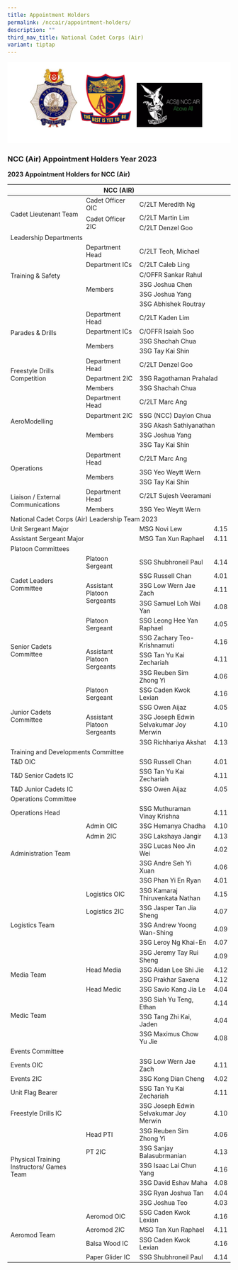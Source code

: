 ```yaml
---
title: Appointment Holders
permalink: /nccair/appointment-holders/
description: ""
third_nav_title: National Cadet Corps (Air)
variant: tiptap
---
```

![](/images/NCC-Air.png)

### NCC (Air) Appointment Holders Year 2023


**2023 Appointment Holders for NCC (Air)**

<table>
<thead>
  <tr>
    <th colspan="4">NCC (AIR)</th>
  </tr>
</thead>
<tbody>
  <tr>
    <td rowspan="3">Cadet Lieutenant Team</td>
    <td>Cadet Officer OIC</td>
    <td colspan="2">C/2LT Meredith Ng</td>
  </tr>
  <tr>
    <td rowspan="2">Cadet Officer 2IC</td>
    <td colspan="2">C/2LT Martin Lim</td>
  </tr>
  <tr>
    <td colspan="2">C/2LT Denzel Goo</td>
  </tr>
  <tr>
    <td colspan="4">Leadership Departments</td>
  </tr>
  <tr>
    <td rowspan="6">Training &amp; Safety</td>
    <td>Department Head</td>
    <td colspan="2">C/2LT Teoh, Michael</td>
  </tr>
  <tr>
    <td>Department ICs</td>
    <td colspan="2">C/2LT Caleb Ling</td>
  </tr>
  <tr>
    <td rowspan="4">Members</td>
    <td colspan="2">C/OFFR Sankar Rahul</td>
  </tr>
  <tr>
    <td colspan="2">3SG Joshua Chen</td>
  </tr>
  <tr>
    <td colspan="2">3SG Joshua Yang</td>
  </tr>
  <tr>
    <td colspan="2">3SG Abhishek Routray</td>
  </tr>
  <tr>
    <td rowspan="4">Parades &amp; Drills</td>
    <td>Department Head</td>
    <td colspan="2">C/2LT Kaden Lim</td>
  </tr>
  <tr>
    <td>Department ICs</td>
    <td colspan="2">C/OFFR Isaiah Soo</td>
  </tr>
  <tr>
    <td rowspan="2">Members</td>
    <td colspan="2">3SG Shachah Chua</td>
  </tr>
  <tr>
    <td colspan="2">3SG Tay Kai Shin</td>
  </tr>
  <tr>
    <td rowspan="3">Freestyle Drills Competition</td>
    <td>Department Head</td>
    <td colspan="2">C/2LT Denzel Goo</td>
  </tr>
  <tr>
    <td>Department 2IC</td>
    <td colspan="2">3SG Ragothaman Prahalad</td>
  </tr>
  <tr>
    <td>Members</td>
    <td colspan="2">3SG Shachah Chua</td>
  </tr>
  <tr>
    <td rowspan="5">AeroModelling</td>
    <td>Department Head</td>
    <td colspan="2">C/2LT Marc Ang</td>
  </tr>
  <tr>
    <td>Department 2IC</td>
    <td colspan="2">SSG (NCC) Daylon Chua</td>
  </tr>
  <tr>
    <td rowspan="3">Members</td>
    <td colspan="2">3SG Akash Sathiyanathan</td>
  </tr>
  <tr>
    <td colspan="2">3SG Joshua Yang</td>
  </tr>
  <tr>
    <td colspan="2">3SG Tay Kai Shin</td>
  </tr>
  <tr>
    <td rowspan="3">Operations</td>
    <td>Department Head</td>
    <td colspan="2">C/2LT Marc Ang</td>
  </tr>
  <tr>
    <td rowspan="2">Members</td>
    <td colspan="2">3SG Yeo Weytt Wern</td>
  </tr>
  <tr>
    <td colspan="2">3SG Tay Kai Shin</td>
  </tr>
  <tr>
    <td rowspan="2">Liaison / External Communications</td>
    <td>Department Head</td>
    <td colspan="2">C/2LT Sujesh Veeramani</td>
  </tr>
  <tr>
    <td>Members</td>
    <td colspan="2">3SG Yeo Weytt Wern</td>
  </tr>
  <tr>
    <td colspan="4">National Cadet Corps (Air) Leadership Team 2023</td>
  </tr>
  <tr>
    <td colspan="2">Unit Sergeant Major</td>
    <td>MSG Novi Lew</td>
    <td>4.15</td>
  </tr>
  <tr>
    <td colspan="2">Assistant Sergeant Major</td>
    <td>MSG Tan Xun Raphael</td>
    <td>4.11</td>
  </tr>
  <tr>
    <td colspan="4">Platoon Committees</td>
  </tr>
  <tr>
    <td rowspan="4">Cadet Leaders Committee</td>
    <td>Platoon Sergeant</td>
    <td>SSG Shubhroneil Paul</td>
    <td>4.14</td>
  </tr>
  <tr>
    <td rowspan="3">Assistant Platoon Sergeants</td>
    <td>SSG Russell Chan</td>
    <td>4.01</td>
  </tr>
  <tr>
    <td>3SG Low Wern Jae Zach</td>
    <td>4.11</td>
  </tr>
  <tr>
    <td>3SG Samuel Loh Wai Yan</td>
    <td>4.08</td>
  </tr>
  <tr>
    <td rowspan="4">Senior Cadets Committee</td>
    <td>Platoon Sergeant</td>
    <td>SSG Leong Hee Yan Raphael</td>
    <td>4.05</td>
  </tr>
  <tr>
    <td rowspan="3">Assistant Platoon Sergeants</td>
    <td>SSG Zachary Teo-Krishnamuti</td>
    <td>4.16</td>
  </tr>
  <tr>
    <td>SSG Tan Yu Kai Zechariah</td>
    <td>4.11</td>
  </tr>
  <tr>
    <td>3SG Reuben Sim Zhong Yi</td>
    <td>4.06</td>
  </tr>
  <tr>
    <td rowspan="4">Junior Cadets Committee</td>
    <td>Platoon Sergeant</td>
    <td>SSG Caden Kwok Lexian</td>
    <td>4.16</td>
  </tr>
  <tr>
    <td rowspan="3">Assistant Platoon Sergeants</td>
    <td>SSG Owen Aijaz</td>
    <td>4.05</td>
  </tr>
  <tr>
    <td>3SG Joseph Edwin Selvakumar Joy Merwin</td>
    <td>4.10</td>
  </tr>
  <tr>
    <td>3SG Richhariya Akshat</td>
    <td>4.13</td>
  </tr>
  <tr>
    <td colspan="4">Training and Developments Committee</td>
  </tr>
  <tr>
    <td colspan="2">T&amp;D OIC</td>
    <td>SSG Russell Chan</td>
    <td>4.01</td>
  </tr>
  <tr>
    <td colspan="2">T&amp;D Senior Cadets IC</td>
    <td>SSG Tan Yu Kai Zechariah</td>
    <td>4.11</td>
  </tr>
  <tr>
    <td colspan="2">T&amp;D Junior Cadets IC</td>
    <td>SSG Owen Aijaz</td>
    <td>4.05</td>
  </tr>
  <tr>
    <td colspan="4">Operations Committee</td>
  </tr>
  <tr>
    <td colspan="2">Operations Head</td>
    <td>SSG Muthuraman Vinay Krishna</td>
    <td>4.11</td>
  </tr>
  <tr>
    <td rowspan="5">Administration Team</td>
    <td>Admin OIC</td>
    <td>3SG Hemanya Chadha</td>
    <td>4.10</td>
  </tr>
  <tr>
    <td>Admin 2IC</td>
    <td>3SG Lakshaya Jangir</td>
    <td>4.13</td>
  </tr>
  <tr>
    <td rowspan="3"></td>
    <td>3SG Lucas Neo Jin Wei</td>
    <td>4.02</td>
  </tr>
  <tr>
    <td>3SG Andre Seh Yi Xuan</td>
    <td>4.06</td>
  </tr>
  <tr>
    <td>3SG Phan Yi En Ryan</td>
    <td>4.01</td>
  </tr>
  <tr>
    <td rowspan="5">Logistics Team</td>
    <td>Logistics OIC</td>
    <td>3SG Kamaraj Thiruvenkata Nathan</td>
    <td>4.15</td>
  </tr>
  <tr>
    <td>Logistics 2IC</td>
    <td>3SG Jasper Tan Jia Sheng</td>
    <td>4.07</td>
  </tr>
  <tr>
    <td rowspan="3"></td>
    <td>3SG Andrew Yoong Wan-Shing</td>
    <td>4.09</td>
  </tr>
  <tr>
    <td>3SG Leroy Ng Khai-En</td>
    <td>4.07</td>
  </tr>
  <tr>
    <td>3SG Jeremy Tay Rui Sheng</td>
    <td>4.09</td>
  </tr>
  <tr>
    <td rowspan="2">Media Team</td>
    <td>Head Media</td>
    <td>3SG Aidan Lee Shi Jie</td>
    <td>4.12</td>
  </tr>
  <tr>
    <td></td>
    <td>3SG Prakhar Saxena</td>
    <td>4.12</td>
  </tr>
  <tr>
    <td rowspan="4">Medic Team</td>
    <td>Head Medic</td>
    <td>3SG Savio Kang Jia Le</td>
    <td>4.04</td>
  </tr>
  <tr>
    <td rowspan="3"></td>
    <td>3SG Siah Yu Teng, Ethan</td>
    <td>4.14</td>
  </tr>
  <tr>
    <td>3SG Tang Zhi Kai, Jaden</td>
    <td>4.04</td>
  </tr>
  <tr>
    <td>3SG Maximus Chow Yu Jie</td>
    <td>4.08</td>
  </tr>
  <tr>
    <td colspan="4">Events Committee</td>
  </tr>
  <tr>
    <td colspan="2">Events OIC</td>
    <td>3SG Low Wern Jae Zach</td>
    <td>4.11</td>
  </tr>
  <tr>
    <td colspan="2">Events 2IC</td>
    <td>3SG Kong Dian Cheng</td>
    <td>4.02</td>
  </tr>
  <tr>
    <td colspan="2">Unit Flag Bearer</td>
    <td>SSG Tan Yu Kai Zechariah</td>
    <td>4.11</td>
  </tr>
  <tr>
    <td colspan="2">Freestyle Drills IC</td>
    <td>3SG Joseph Edwin Selvakumar Joy Merwin</td>
    <td>4.10</td>
  </tr>
  <tr>
    <td rowspan="6">Physical Training Instructors/ Games Team</td>
    <td>Head PTI</td>
    <td>3SG Reuben Sim Zhong Yi</td>
    <td>4.06</td>
  </tr>
  <tr>
    <td>PT 2IC</td>
    <td>3SG Sanjay Balasubrmanian</td>
    <td>4.13</td>
  </tr>
  <tr>
    <td rowspan="4"></td>
    <td>3SG Isaac Lai Chun Yang</td>
    <td>4.16</td>
  </tr>
  <tr>
    <td>3SG David Eshav Maha</td>
    <td>4.08</td>
  </tr>
  <tr>
    <td>3SG Ryan Joshua Tan</td>
    <td>4.04</td>
  </tr>
  <tr>
    <td>3SG Joshua Teo</td>
    <td>4.03</td>
  </tr>
  <tr>
    <td rowspan="4">Aeromod Team</td>
    <td>Aeromod OIC</td>
    <td>SSG Caden Kwok Lexian</td>
    <td>4.16</td>
  </tr>
  <tr>
    <td>Aeromod 2IC</td>
    <td>MSG Tan Xun Raphael</td>
    <td>4.11</td>
  </tr>
  <tr>
    <td>Balsa Wood IC</td>
    <td>SSG Caden Kwok Lexian</td>
    <td>4.16</td>
  </tr>
  <tr>
    <td>Paper Glider IC</td>
    <td>SSG Shubhroneil Paul</td>
    <td>4.14</td>
  </tr>
</tbody>
</table>